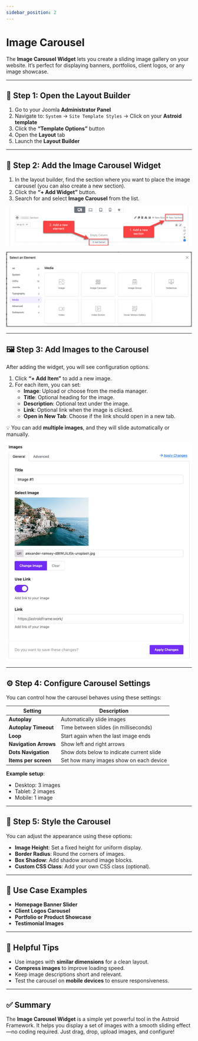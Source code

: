 ```yaml
---
sidebar_position: 2
---
```


# Image Carousel

The **Image Carousel Widget** lets you create a sliding image gallery on your website. It’s perfect for displaying banners, portfolios, client logos, or any image showcase.

---

## 📍 Step 1: Open the Layout Builder

1. Go to your Joomla **Administrator Panel**
2. Navigate to: `System` → `Site Template Styles` → Click on your **Astroid template**
3. Click the **“Template Options”** button
4. Open the **Layout** tab
5. Launch the **Layout Builder**

---

## 🧱 Step 2: Add the Image Carousel Widget

1. In the layout builder, find the section where you want to place the image carousel (you can also create a new section).
2. Click the **“+ Add Widget”** button.
3. Search for and select **Image Carousel** from the list.

![add-element.jpeg](../../../static/img/widgets/add-element.jpeg)

![select-media.jpg](../../../static/img/widgets/select-media.jpg)

---

## 🖼️ Step 3: Add Images to the Carousel

After adding the widget, you will see configuration options.

1. Click **“+ Add Item”** to add a new image.
2. For each item, you can set:
    - **Image**: Upload or choose from the media manager.
    - **Title**: Optional heading for the image.
    - **Description**: Optional text under the image.
    - **Link**: Optional link when the image is clicked.
    - **Open in New Tab**: Choose if the link should open in a new tab.

💡 You can add **multiple images**, and they will slide automatically or manually.

![image-carousel-items.jpg](../../../static/img/widgets/image-carousel-items.jpg)

---

## ⚙️ Step 4: Configure Carousel Settings

You can control how the carousel behaves using these settings:

| Setting              | Description                                 |
|----------------------|---------------------------------------------|
| **Autoplay**         | Automatically slide images                  |
| **Autoplay Timeout** | Time between slides (in milliseconds)       |
| **Loop**             | Start again when the last image ends        |
| **Navigation Arrows**| Show left and right arrows                  |
| **Dots Navigation**  | Show dots below to indicate current slide   |
| **Items per screen** | Set how many images show on each device     |

**Example setup**:
- Desktop: 3 images
- Tablet: 2 images
- Mobile: 1 image

---

## 🎨 Step 5: Style the Carousel

You can adjust the appearance using these options:

- **Image Height**: Set a fixed height for uniform display.
- **Border Radius**: Round the corners of images.
- **Box Shadow**: Add shadow around image blocks.
- **Custom CSS Class**: Add your own CSS class (optional).

---

## 🎯 Use Case Examples

- **Homepage Banner Slider**
- **Client Logos Carousel**
- **Portfolio or Product Showcase**
- **Testimonial Images**

---

## 🧠 Helpful Tips

- Use images with **similar dimensions** for a clean layout.
- **Compress images** to improve loading speed.
- Keep image descriptions short and relevant.
- Test the carousel on **mobile devices** to ensure responsiveness.

---

## ✅ Summary

The **Image Carousel Widget** is a simple yet powerful tool in the Astroid Framework. It helps you display a set of images with a smooth sliding effect—no coding required. Just drag, drop, upload images, and configure!